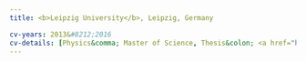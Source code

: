 ```yaml
---
title: <b>Leipzig University</b>, Leipzig, Germany

cv-years: 2013&#8212;2016
cv-details: [Physics&comma; Master of Science, Thesis&colon; <a href="https://arxiv.org/abs/1709.00225">Quantization of the Proca field in curved spacetimes – A study of mass dependence and the zero mass limit</a>]
---
```


